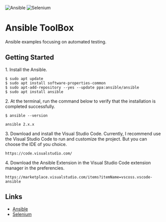 ![Ansible](https://img.shields.io/badge/ansible-%231A1918.svg?style=for-the-badge&logo=ansible&logoColor=white)
![Selenium](https://img.shields.io/badge/Selenium-%5cb012.svg?style=for-the-badge&logo=selenium&logoColor=white)

# Ansible ToolBox

Ansible examples focusing on automated testing.

## Getting Started

1\. Install the Ansible.

```shell
$ sudo apt update
$ sudo apt install software-properties-common
$ sudo apt-add-repository --yes --update ppa:ansible/ansible
$ sudo apt install ansible
```

2\. At the terminal, run the command below to verify that the installation is completed successfully.

```shell
$ ansible --version

ansible 2.x.x
```

3\. Download and install the Visual Studio Code. Currently, I recommend use the Visual Studio Code to run and customize the project. But you can choose the IDE of you choice.

```shell
https://code.visualstudio.com/
```

4\. Download the Ansible Extension in the Visual Studio Code extension manager in the preferencies.

```
https://marketplace.visualstudio.com/items?itemName=vscoss.vscode-ansible
```

## Links

- [Ansible](https://www.ansible.com/)
- [Selenium](https://www.selenium.dev/)
